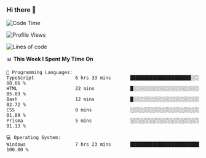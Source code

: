 ### Hi there 👋
<!--START_SECTION:waka-->
![Code Time](http://img.shields.io/badge/Code%20Time-108%20hrs%2021%20mins-blue)

![Profile Views](http://img.shields.io/badge/Profile%20Views-0-blue)

![Lines of code](https://img.shields.io/badge/From%20Hello%20World%20I%27ve%20Written-722.4%20thousand%20lines%20of%20code-blue)

📊 **This Week I Spent My Time On** 

```text
💬 Programming Languages: 
TypeScript               6 hrs 33 mins       ██████████████████████░░░   88.66 % 
HTML                     22 mins             █░░░░░░░░░░░░░░░░░░░░░░░░   05.03 % 
Bash                     12 mins             █░░░░░░░░░░░░░░░░░░░░░░░░   02.72 % 
CSS                      8 mins              ░░░░░░░░░░░░░░░░░░░░░░░░░   01.89 % 
Prisma                   5 mins              ░░░░░░░░░░░░░░░░░░░░░░░░░   01.13 % 

💻 Operating System: 
Windows                  7 hrs 23 mins       █████████████████████████   100.00 % 
```


<!--END_SECTION:waka-->
<!--
**AnimeruFR/AnimeruFR** is a ✨ _special_ ✨ repository because its `README.md` (this file) appears on your GitHub profile.

Here are some ideas to get you started:

- 🔭 I’m currently working on ...
- 🌱 I’m currently learning ...
- 👯 I’m looking to collaborate on ...
- 🤔 I’m looking for help with ...
- 💬 Ask me about ...
- 📫 How to reach me: ...
- 😄 Pronouns: ...
- ⚡ Fun fact: ...
-->
